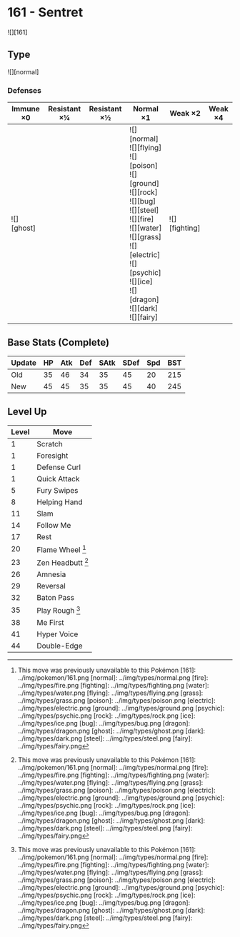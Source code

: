 # 161 - Sentret
![][161]

## Type

![][normal]

### Defenses

Immune ×0      | Resistant ×¼ | Resistant ×½ | Normal ×1                                                                                                                                                                                                                                          | Weak ×2           | Weak ×4 | 
---            | ---          | ---          | ---                                                                                                                                                                                                                                                | ---               | ---     | 
![][ghost]<br> |              |              | ![][normal]<br> ![][flying]<br> ![][poison]<br> ![][ground]<br> ![][rock]<br> ![][bug]<br> ![][steel]<br> ![][fire]<br> ![][water]<br> ![][grass]<br> ![][electric]<br> ![][psychic]<br> ![][ice]<br> ![][dragon]<br> ![][dark]<br> ![][fairy]<br> | ![][fighting]<br> |         | 

## Base Stats (Complete)

Update | HP  | Atk | Def | SAtk | SDef | Spd | BST | 
---    | --- | --- | --- | ---  | ---  | --- | --- | 
Old    | 35  | 46  | 34  | 35   | 45   | 20  | 215 | 
New    | 45  | 45  | 35  | 35   | 45   | 40  | 245 | 

## Level Up

Level | Move              | 
---   | ---               | 
1     | Scratch           | 
1     | Foresight         | 
1     | Defense Curl      | 
1     | Quick Attack      | 
5     | Fury Swipes       | 
8     | Helping Hand      | 
11    | Slam              | 
14    | Follow Me         | 
17    | Rest              | 
20    | Flame Wheel [^1]  | 
23    | Zen Headbutt [^1] | 
26    | Amnesia           | 
29    | Reversal          | 
32    | Baton Pass        | 
35    | Play Rough [^1]   | 
38    | Me First          | 
41    | Hyper Voice       | 
44    | Double-Edge       | 

[^1]: This move was previously unavailable to this Pokémon
[161]: ../img/pokemon/161.png
[normal]: ../img/types/normal.png
[fire]: ../img/types/fire.png
[fighting]: ../img/types/fighting.png
[water]: ../img/types/water.png
[flying]: ../img/types/flying.png
[grass]: ../img/types/grass.png
[poison]: ../img/types/poison.png
[electric]: ../img/types/electric.png
[ground]: ../img/types/ground.png
[psychic]: ../img/types/psychic.png
[rock]: ../img/types/rock.png
[ice]: ../img/types/ice.png
[bug]: ../img/types/bug.png
[dragon]: ../img/types/dragon.png
[ghost]: ../img/types/ghost.png
[dark]: ../img/types/dark.png
[steel]: ../img/types/steel.png
[fairy]: ../img/types/fairy.png
